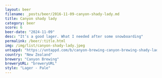 ```yaml
---
layout: beer
filename: _posts/beer/2016-11-09-canyon-shady-lady.md
title: Canyon shady lady
category: beer
score: 6
beer-date: "2024-11-09"
desc: "It’s a good lager. What I needed after some snowboarding"
permalink: /beer/:title.html
img: /img/list/canyon-shady-lady.jpeg
untappd: "https://untappd.com/b/canyon-brewing-canyon-brewing-shady-lady/5908607"
country: "New Zealand"
brewery: "Canyon Brewing"
breweryURL: "breweryURL"
style: "Lager - Pale"
---
```

